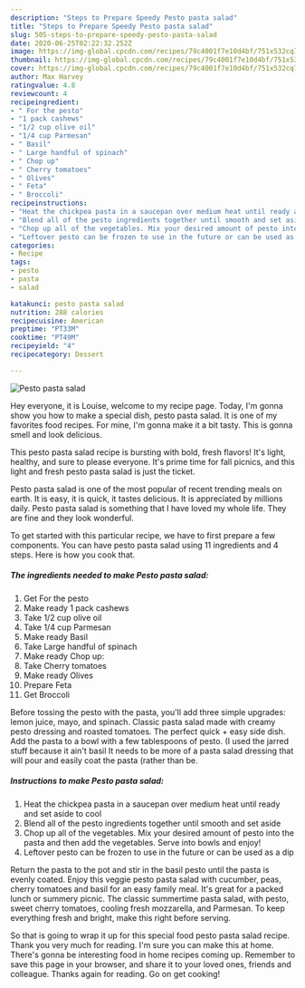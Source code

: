 ```yaml
---
description: "Steps to Prepare Speedy Pesto pasta salad"
title: "Steps to Prepare Speedy Pesto pasta salad"
slug: 505-steps-to-prepare-speedy-pesto-pasta-salad
date: 2020-06-25T02:22:32.252Z
image: https://img-global.cpcdn.com/recipes/79c4001f7e10d4bf/751x532cq70/pesto-pasta-salad-recipe-main-photo.jpg
thumbnail: https://img-global.cpcdn.com/recipes/79c4001f7e10d4bf/751x532cq70/pesto-pasta-salad-recipe-main-photo.jpg
cover: https://img-global.cpcdn.com/recipes/79c4001f7e10d4bf/751x532cq70/pesto-pasta-salad-recipe-main-photo.jpg
author: Max Harvey
ratingvalue: 4.8
reviewcount: 4
recipeingredient:
- " For the pesto"
- "1 pack cashews"
- "1/2 cup olive oil"
- "1/4 cup Parmesan"
- " Basil"
- " Large handful of spinach"
- " Chop up"
- " Cherry tomatoes"
- " Olives"
- " Feta"
- " Broccoli"
recipeinstructions:
- "Heat the chickpea pasta in a saucepan over medium heat until ready and set aside to cool"
- "Blend all of the pesto ingredients together until smooth and set aside"
- "Chop up all of the vegetables. Mix your desired amount of pesto into the pasta and then add the vegetables. Serve into bowls and enjoy!"
- "Leftover pesto can be frozen to use in the future or can be used as a dip"
categories:
- Recipe
tags:
- pesto
- pasta
- salad

katakunci: pesto pasta salad 
nutrition: 288 calories
recipecuisine: American
preptime: "PT33M"
cooktime: "PT49M"
recipeyield: "4"
recipecategory: Dessert

---
```



![Pesto pasta salad](https://img-global.cpcdn.com/recipes/79c4001f7e10d4bf/751x532cq70/pesto-pasta-salad-recipe-main-photo.jpg)

Hey everyone, it is Louise, welcome to my recipe page. Today, I'm gonna show you how to make a special dish, pesto pasta salad. It is one of my favorites food recipes. For mine, I'm gonna make it a bit tasty. This is gonna smell and look delicious.

This pesto pasta salad recipe is bursting with bold, fresh flavors! It&#39;s light, healthy, and sure to please everyone. It&#39;s prime time for fall picnics, and this light and fresh pesto pasta salad is just the ticket.

Pesto pasta salad is one of the most popular of recent trending meals on earth. It is easy, it is quick, it tastes delicious. It is appreciated by millions daily. Pesto pasta salad is something that I have loved my whole life. They are fine and they look wonderful.


To get started with this particular recipe, we have to first prepare a few components. You can have pesto pasta salad using 11 ingredients and 4 steps. Here is how you cook that.

<!--inarticleads1-->

##### The ingredients needed to make Pesto pasta salad:

1. Get  For the pesto
1. Make ready 1 pack cashews
1. Take 1/2 cup olive oil
1. Take 1/4 cup Parmesan
1. Make ready  Basil
1. Take  Large handful of spinach
1. Make ready  Chop up:
1. Take  Cherry tomatoes
1. Make ready  Olives
1. Prepare  Feta
1. Get  Broccoli


Before tossing the pesto with the pasta, you&#39;ll add three simple upgrades: lemon juice, mayo, and spinach. Classic pasta salad made with creamy pesto dressing and roasted tomatoes. The perfect quick + easy side dish. Add the pasta to a bowl with a few tablespoons of pesto. (I used the jarred stuff because it ain&#39;t basil It needs to be more of a pasta salad dressing that will pour and easily coat the pasta (rather than be. 

<!--inarticleads2-->

##### Instructions to make Pesto pasta salad:

1. Heat the chickpea pasta in a saucepan over medium heat until ready and set aside to cool
1. Blend all of the pesto ingredients together until smooth and set aside
1. Chop up all of the vegetables. Mix your desired amount of pesto into the pasta and then add the vegetables. Serve into bowls and enjoy!
1. Leftover pesto can be frozen to use in the future or can be used as a dip


Return the pasta to the pot and stir in the basil pesto until the pasta is evenly coated. Enjoy this veggie pesto pasta salad with cucumber, peas, cherry tomatoes and basil for an easy family meal. It&#39;s great for a packed lunch or summery picnic. The classic summertime pasta salad, with pesto, sweet cherry tomatoes, cooling fresh mozzarella, and Parmesan. To keep everything fresh and bright, make this right before serving. 

So that is going to wrap it up for this special food pesto pasta salad recipe. Thank you very much for reading. I'm sure you can make this at home. There's gonna be interesting food in home recipes coming up. Remember to save this page in your browser, and share it to your loved ones, friends and colleague. Thanks again for reading. Go on get cooking!
